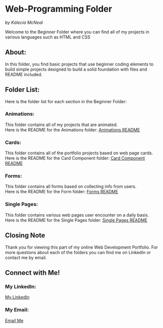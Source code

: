# Web-Programming Folder 
<em>by Kalecia McNeal</em>

Welcome to the Beginner Folder where you can find all of my projects in various languages such as HTML and CSS

## About: 
In this folder, you find basic projects that use beginner coding elements to build simple projects designed to build a solid foundation with files and README included.

## Folder List: 
Here is the folder list for each section in the Beginner Folder: 

### Animations: 
This folder contains all of my projects that are animated. <br>
Here is the README for the Animations folder:
[Animations README](/Animations/README.md)

### Cards:  
This folder contains all of the portfolio projects based on web page cards. <br>
Here is the README for the Card Component folder: [Card Component README](/Cards/README.md)

### Forms: 
This folder contains all forms based on collecting info from users. <br>
Here is the README for the Form folder: [Forms README](/Forms/README.md)

### Single Pages:
This folder contains various web pages user encounter on a daily basis. <br>
Here is the README for the Single Pages folder: [Single Pages README](/Single-Pages/README.md)

## Closing Note 
Thank you for viewing this part of my online Web Development Portfolio. For more questions about each of the folders you can find me on LinkedIn or contact me by email. 

## Connect with Me!
### My LinkedIn:
[My LinkedIn](https://www.linkedin.com/in/kalecia-mcneal/)

### My Email: 
[Email Me](mailto:kaleciamcneal@gmail.com)